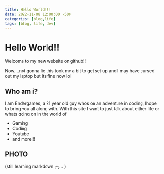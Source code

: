 ```yaml
---
title: Hello World!!!
date: 2022-11-08 12:00:00 -500
categories: [blog,life]
tags: [blog, life, dev]
---
```



# Hello World!!
Welcome to my new website on github!!

Now....not gonna lie this took me a bit to get set up and I may have cursed out my laptop but its fine now lol

## Who am i?
I am Endergames, a 21 year old guy whos on an adventure in coding, Ihope to bring you all along with. With this site I want to just talk about either life or whats going on in the world of 
* Gaming
* Coding
* Youtube
* and more!!!

## PHOTO

(still learning markdown ;-;... )
